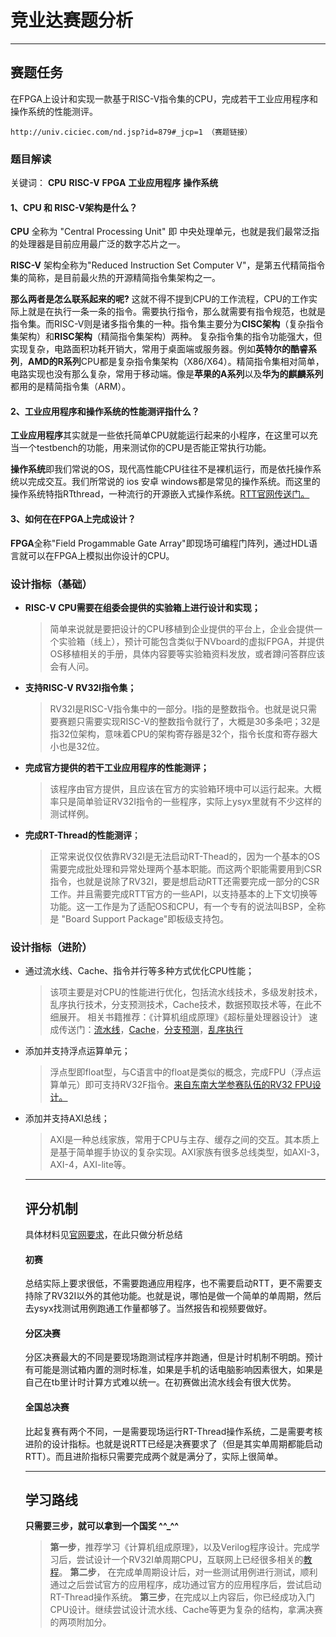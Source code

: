 # 竞业达赛题分析
---
## 赛题任务
在FPGA上设计和实现一款基于RISC-V指令集的CPU，完成若干工业应用程序和操作系统的性能测评。

```
http://univ.ciciec.com/nd.jsp?id=879#_jcp=1 （赛题链接）
```
### 题目解读
关键词： **CPU**  **RISC-V** **FPGA** **工业应用程序** **操作系统**
#### 1、CPU 和 RISC-V架构是什么？
**CPU** 全称为 "Central Processing Unit" 即 中央处理单元，也就是我们最常泛指的处理器是目前应用最广泛的数字芯片之一。

**RISC-V** 架构全称为"Reduced Instruction Set Computer V"，是第五代精简指令集的简称，是目前最火热的开源精简指令集架构之一。

**那么两者是怎么联系起来的呢?** 这就不得不提到CPU的工作流程，CPU的工作实际上就是在执行一条一条的指令。需要执行指令，那么就需要有指令规范，也就是指令集。而RISC-V则是诸多指令集的一种。指令集主要分为**CISC架构**（复杂指令集架构）和**RISC架构**（精简指令集架构）两种。
复杂指令集的指令功能强大，但实现复杂，电路面积功耗开销大，常用于桌面端或服务器。例如**英特尔的酷睿系列**，**AMD的R系列**CPU都是复杂指令集架构（X86/X64）。精简指令集相对简单，电路实现也没有那么复杂，常用于移动端。像是**苹果的A系列**以及**华为的麒麟系列**都用的是精简指令集（ARM）。

#### 2、工业应用程序和操作系统的性能测评指什么？
**工业应用程序**其实就是一些依托简单CPU就能运行起来的小程序，在这里可以充当一个testbench的功能，用来测试你的CPU是否能正常执行功能。

**操作系统**即我们常说的OS，现代高性能CPU往往不是裸机运行，而是依托操作系统以完成交互。我们所常说的 ios 安卓 windows都是常见的操作系统。而这里的操作系统特指RTthread，一种流行的开源嵌入式操作系统。[RTT官网传送门。](https://www.rt-thread.org/)

#### 3、如何在在FPGA上完成设计？
**FPGA**全称"Field Progammable Gate Array"即现场可编程门阵列，通过HDL语言就可以在FPGA上模拟出你设计的CPU。

### 设计指标（基础）

- **RISC-V CPU需要在组委会提供的实验箱上进行设计和实现；**
  >简单来说就是要把设计的CPU移植到企业提供的平台上，企业会提供一个实验箱（线上），预计可能包含类似于NVboard的虚拟FPGA，并提供OS移植相关的手册，具体内容要等实验箱资料发放，或者蹲问答群应该会有人问。
- **支持RISC-V RV32I指令集；**
  >RV32I是RISC-V指令集中的一部分。I指的是整数指令。也就是说只需要赛题只需要实现RISC-V的整数指令就行了，大概是30多条吧；32是指32位架构，意味着CPU的架构寄存器是32个，指令长度和寄存器大小也是32位。
- **完成官方提供的若干工业应用程序的性能测评；**
  >该程序由官方提供，且应该在官方的实验箱环境中可以运行起来。大概率只是简单验证RV32I指令的一些程序，实际上ysyx里就有不少这样的测试样例。
- **完成RT-Thread的性能测评**；
  >正常来说仅仅依靠RV32I是无法启动RT-Thead的，因为一个基本的OS需要完成批处理和异常处理两个基本职能。而这两个职能需要用到CSR指令，也就是说除了RV32I，要是想启动RTT还需要完成一部分的CSR工作。并且需要完成RTT官方的一些API，以支持基本的上下文切换等功能。这一工作是为了适配OS和CPU，有一个专有的说法叫BSP，全称是 "Board Support Package"即板级支持包。

### 设计指标（进阶）
- 通过流水线、Cache、指令并行等多种方式优化CPU性能；
  >该项主要是对CPU的性能进行优化，包括流水线技术，多级发射技术，乱序执行技术，分支预测技术，Cache技术，数据预取技术等，在此不细展开。
  相关书籍推荐：《计算机组成原理》《超标量处理器设计》
  速成传送门：[流水线](https://ysyx.oscc.cc/docs/2306/basic/1.10.html)，[Cache](https://ysyx.oscc.cc/docs/2205/advanced/2.7.html)，[分支预测](https://www.cnblogs.com/TaigaCon/p/7791303.html)，[乱序执行](https://en.wikipedia.org/wiki/Out-of-order_execution)
- 添加并支持浮点运算单元；
  >浮点型即float型，与C语言中的float是类似的概念，完成FPU（浮点运算单元）即可支持RV32F指令。[来自东南大学参赛队伍的RV32 FPU设计。](https://www.rvmcu.com/community-topic-id-1369.html)
- 添加并支持AXI总线；
  >AXI是一种总线家族，常用于CPU与主存、缓存之间的交互。其本质上是基于简单握手协议的复杂实现。AXI家族有很多总线类型，如AXI-3，AXI-4，AXI-lite等。
  ---
  ## 评分机制
  具体材料见[官网要求](http://univ.ciciec.com/nd.jsp?id=879#_jcp=1)，在此只做分析总结
  #### 初赛
  总结实际上要求很低，不需要跑通应用程序，也不需要启动RTT，更不需要支持除了RV32I以外的其他功能。也就是说，哪怕是做一个简单的单周期，然后去ysyx找测试用例跑通工作量都够了。当然报告和视频要做好。
  #### 分区决赛
  分区决赛最大的不同是要现场跑测试程序并跑通，但是计时机制不明朗。预计有可能是测试箱内置的测时标准，如果是手机的话电脑影响因素很大，如果是自己在tb里计时计算方式难以统一。在初赛做出流水线会有很大优势。
  #### 全国总决赛
  比起复赛有两个不同，一是需要现场运行RT-Thread操作系统，二是需要考核进阶的设计指标。也就是说RTT已经是决赛要求了（但是其实单周期都能启动RTT）。而且进阶指标只需要完成两个就是满分了，实际上很简单。
  
  ---
  ## 学习路线
  **只需要三步，就可以拿到一个国奖 ^^_^^** 

  >**第一步**，推荐学习《计算机组成原理》，以及Verilog程序设计。完成学习后，尝试设计一个RV32I单周期CPU，互联网上已经很多相关的[教程](https://blog.csdn.net/qq_48528105/article/details/124304950)。
  **第二步**， 在完成单周期设计后，对一些测试用例进行测试，顺利通过之后尝试官方的应用程序，成功通过官方的应用程序后，尝试启动RT-Thread操作系统。
  **第三步**，在完成以上内容后，你已经成功入门CPU设计。继续尝试设计流水线、Cache等更为复杂的结构，拿满决赛的两项附加分。
